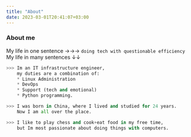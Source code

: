 ```yaml
---
title: "About"
date: 2023-03-01T20:41:07+03:00
---
```


### About me
My life in one sentence &rarr;&rarr;&rarr; `doing tech with questionable efficiency`   
My life in many sentences &darr;&darr;  
```python
>>> Im an IT infrastructure engineer, 
    my duties are a combination of:
    * Linux Administration
    * DevOps
    * Support (tech and emotional)
    * Python programming.

>>> I was born in China, where I lived and studied for 24 years. 
    Now I am all over the place.

>>> I like to play chess and cook+eat food in my free time,
    but Im most passionate about doing things with computers.
```
